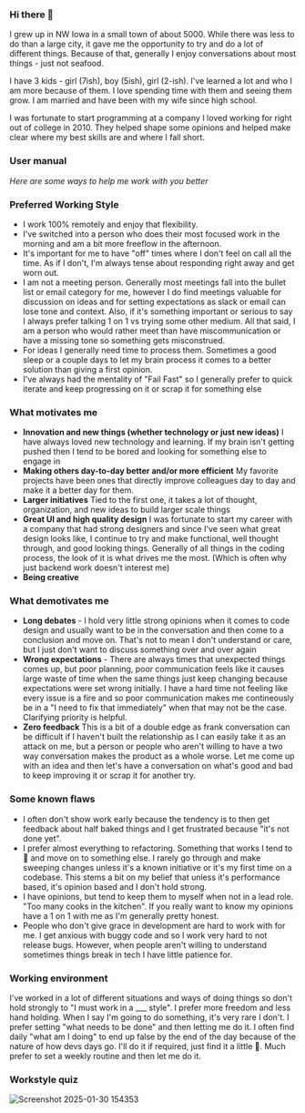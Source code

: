 ### Hi there 👋

I grew up in NW Iowa in a small town of about 5000.  While there was less to do than a large city, it gave me the opportunity to try and do a lot of different things.  Because of that, generally I enjoy conversations about most things - just not seafood.

I have 3 kids - girl (7ish), boy (5ish), girl (2-ish).  I've learned a lot and who I am more because of them.  I love spending time with them and seeing them grow.  I am married and have been with my wife since high school.

I was fortunate to start programming at a company I loved working for right out of college in 2010.  They helped shape some opinions and helped make clear where my best skills are and where I fall short.

### User manual

_Here are some ways to help me work with you better_

### Preferred Working Style
- I work 100% remotely and enjoy that flexibility.
- I've switched into a person who does their most focused work in the morning and am a bit more freeflow in the afternoon.
- It's important for me to have "off" times where I don't feel on call all the time.  As if I don't, I'm always tense about responding right away and get worn out.
- I am not a meeting person.  Generally most meetings fall into the bullet list or email category for me, however I do find meetings valuable for discussion on ideas and for setting expectations as slack or email can lose tone and context.  Also, if it's something important or serious to say I always prefer talking 1 on 1 vs trying some other medium.  All that said, I am a person who would rather meet than have miscommunication or have a missing tone so something gets misconstrued. 
- For ideas I generally need time to process them.  Sometimes a good sleep or a couple days to let my brain process it comes to a better solution than giving a first opinion.
- I've always had the mentality of "Fail Fast" so I generally prefer to quick iterate and keep progressing on it or scrap it for something else

### What motivates me
- **Innovation and new things (whether technology or just new ideas)**  I have always loved new technology and learning.  If my brain isn't getting pushed then I tend to be bored and looking for something else to engage in
- **Making others day-to-day better and/or more efficient** My favorite projects have been ones that directly improve colleagues day to day and make it a better day for them.
- **Larger initiatives** Tied to the first one, it takes a lot of thought, organization, and new ideas to build larger scale things
- **Great UI and high quality design** I was fortunate to start my career with a company that had strong designers and since I've seen what great design looks like, I continue to try and make functional, well thought through, and good looking things.  Generally of all things in the coding process, the look of it is what drives me the most. (Which is often why just backend work doesn't interest me)
- **Being creative**

### What demotivates me
- **Long debates** - I hold very little strong opinions when it comes to code design and usually want to be in the conversation and then come to a conclusion and move on.  That's not to mean I don't understand or care, but I just don't want to discuss something over and over again
- **Wrong expectations** - There are always times that unexpected things comes up, but poor planning, poor communication feels like it causes large waste of time when the same things just keep changing because expectations were set wrong initially.  I have a hard time not feeling like every issue is a fire and so poor communication makes me contineously be in a "I need to fix that immediately" when that may not be the case.  Clarifying priority is helpful.
- **Zero feedback**  This is a bit of a double edge as frank conversation can be difficult if I haven't built the relationship as I can easily take it as an attack on me, but a person or people who aren't willing to have a two way conversation makes the product as a whole worse.  Let me come up with an idea and then let's have a conversation on what's good and bad to keep improving it or scrap it for another try.

### Some known flaws
- I often don't show work early because the tendency is to then get feedback about half baked things and I get frustrated because "it's not done yet".  
- I prefer almost everything to refactoring.  Something that works I tend to :shrug: and move on to something else.  I rarely go through and make sweeping changes unless it's a known initiative or it's my first time on a codebase.  This stems a bit on my belief that unless it's performance based, it's opinion based and I don't hold strong.
- I have opinions, but tend to keep them to myself when not in a lead role. "Too many cooks in the kitchen".  If you really want to know my opinions have a 1 on 1 with me as I'm generally pretty honest.  
- People who don't give grace in development are hard to work with for me.  I get anxious with buggy code and so I work very hard to not release bugs. However, when people aren't willing to understand sometimes things break in tech I have little patience for.

### Working environment
I've worked in a lot of different situations and ways of doing things so don't hold strongly to "I must work in a ___ style".  I prefer more freedom and less hand holding.  When I say I'm going to do something, it's very rare I don't.  I prefer setting "what needs to be done" and then letting me do it.  I often find daily "what am I doing" to end up false by the end of the day because of the nature of how devs days go.  I'll do it if required, just find it a little :shrug:.  Much prefer to set a weekly routine and then let me do it.

### Workstyle quiz
![Screenshot 2025-01-30 154353](https://github.com/user-attachments/assets/d8bd49f4-b162-4d71-b4e8-9a61a6ee650c)


<!--
**richieclark33/richieclark33** is a ✨ _special_ ✨ repository because its `README.md` (this file) appears on your GitHub profile.


Here are some ideas to get you started:

- 🔭 I’m currently working on ...
- 🌱 I’m currently learning ...
- 👯 I’m looking to collaborate on ...
- 🤔 I’m looking for help with ...
- 💬 Ask me about ...
- 📫 How to reach me: ...
- 😄 Pronouns: ...
- ⚡ Fun fact: ...
-->
